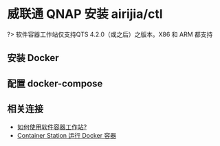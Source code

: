 # 威联通 QNAP 安装 airijia/ctl 

?> 软件容器工作站仅支持QTS 4.2.0（或之后）之版本。X86 和 ARM 都支持


## 安装 Docker







## 配置 docker-compose



## 相关连接


- [如何使用软件容器工作站?](https://www.qnap.com/zh-cn/how-to/tutorial/article/%E5%A6%82%E4%BD%95%E4%BD%BF%E7%94%A8%E8%BD%AF%E4%BB%B6%E5%AE%B9%E5%99%A8%E5%B7%A5%E4%BD%9C%E7%AB%99/)
- [Container Station 运行 Docker 容器](http://einverne.github.io/post/2018/06/qnap-container-station.html)